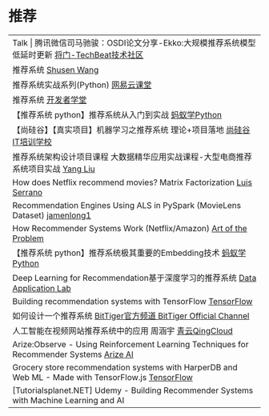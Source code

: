 # 推荐

|                                                                                                                                                                                                     |
| --------------------------------------------------------------------------------------------------------------------------------------------------------------------------------------------------- |
| Talk \| 腾讯微信司马驰骏：OSDI论文分享-Ekko:大规模推荐系统模型低延时更新 [将门-TechBeat技术社区](https://www.youtube.com/watch?v=V\_SfA-K3Z5E)                                                                                       |
| 推荐系统 [Shusen Wang](https://www.youtube.com/playlist?list=PLvOO0btloRntAi-VnV06M1Bu0X1xljUUP)                                                                                                        |
| 推荐系统实战系列(Python) [网易云课堂](https://study.163.com/course/courseMain.htm?courseId=1210741817)                                                                                                           |
| 推荐系统 [开发者学堂](https://www.youtube.com/playlist?list=PLGmd9-PCMLhb9mZoKtAPgKonRopCKR8f9)                                                                                                              |
| 【推荐系统 python】推荐系统从入门到实战 [蚂蚁学Python](https://www.youtube.com/playlist?list=PLCemT-oocgalODXpQ-EP\_IfrrD-A--40h)                                                                                      |
| 【尚硅谷】【真实项目】机器学习之推荐系统 理论+项目落地 [尚硅谷IT培训学校](https://www.youtube.com/playlist?list=PLmOn9nNkQxJE3UX1L1bkI23mSJr5afIeL)                                                                                  |
| 推荐系统架构设计项目课程 大数据精华应用实战课程-大型电商推荐系统项目实战 [Yang Liu](https://www.youtube.com/playlist?list=PLhXu26RzZZTyZ3L\_YFJ1XjztWzXH1KlGK)                                                                         |
| How does Netflix recommend movies? Matrix Factorization [Luis Serrano](https://www.youtube.com/watch?v=ZspR5PZemcs)                                                                                 |
| Recommendation Engines Using ALS in PySpark (MovieLens Dataset) [jamenlong1](https://www.youtube.com/watch?v=FgGjc5oabrA)                                                                           |
| How Recommender Systems Work (Netflix/Amazon) [Art of the Problem](https://www.youtube.com/watch?v=n3RKsY2H-NE)                                                                                     |
| 【推荐系统 python】推荐系统极其重要的Embedding技术 [蚂蚁学Python](https://www.youtube.com/watch?v=FMN1e8Izyac)                                                                                                          |
| Deep Learning for Recommendation基于深度学习的推荐系统 [Data Application Lab](https://www.youtube.com/watch?v=uGbZ\_E6Rc0Y)                                                                                    |
| Building recommendation systems with TensorFlow [TensorFlow](https://www.youtube.com/playlist?list=PLQY2H8rRoyvy2MiyUBz5RWZr5MPFkV3qz)                                                              |
| 如何设计一个推荐系统 [BitTiger官方频道 BitTiger Official Channel](https://www.youtube.com/watch?v=MZkxusQ6GNo)                                                                                                    |
| 人工智能在视频网站推荐系统中的应用 周涵宇 [青云QingCloud](https://www.youtube.com/watch?v=2joJySVvnHs)                                                                                                                    |
| Arize:Observe - Using Reinforcement Learning Techniques for Recommender Systems [Arize AI](https://www.youtube.com/watch?v=gg4xi\_SeXSA)                                                            |
| Grocery store recommendation systems with HarperDB and Web ML - Made with TensorFlow.js [TensorFlow](https://www.youtube.com/watch?v=JQksipdQiGI\&list=PLQY2H8rRoyvzSZZuF0qJpoJxZR1NgzcZw\&index=1) |
| \[Tutorialsplanet.NET] Udemy - Building Recommender Systems with Machine Learning and AI                                                                                                            |

